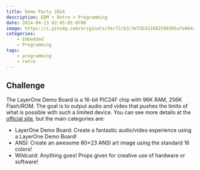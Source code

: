 ```yaml
---
title: Demo Party 2024
description: EDM + Retro + Programming
date: 2024-04-13 02:45:01-0700
image: https://i.pinimg.com/originals/3e/72/b3/3e72b311682500305a7e66444743381c.gif
categories:
    - Embedded
    - Programming
tags:
    - programming
    - retro
---
```


## Challenge

The LayerOne Demo Board is a 16-bit PIC24F chip with 96K RAM, 256K Flash/ROM.
The goal is to output audio and video that pushes the limits of what is possible with such a limited device.
You can see more details at the [official site](https://www.layerone.org/events/demo-party/), but the main categories are:
- LayerOne Demo Board: Create a fantastic audio/video experience using a LayerOne Demo Board!
- ANSI: Create an awesome 80×23 ANSI art image using the standard 16 colors!
- Wildcard: Anything goes! Props given for creative use of hardware or software!